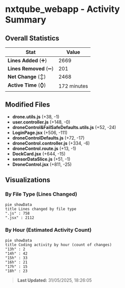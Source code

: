 # nxtqube_webapp - Activity Summary 

## Overall Statistics

| Stat                   | Value                                                             |
| ---------------------- | ----------------------------------------------------------------- |
| **Lines Added** (➕)   | 2669                                          |
| **Lines Removed** (➖) | 201                                        |
| **Net Change** (↕)    | 2468                |
| **Active Time** (⌚)   | 172 minutes |


## Modified Files
- **drone.utils.js** (+38, -1)
- **user.controller.js** (+148, -0)
- **droneControl&FailSafeDefaults.utils.js** (+52, -24)
- **LoginPage.jsx** (+506, -111)
- **droneControlDefaults.js** (+72, -17)
- **droneControl.controller.js** (+334, -6)
- **droneControl.route.js** (+13, -1)
- **DockCard.jsx** (+644, -15)
- **sensorDataSlice.js** (+51, -1)
- **DroneControl.jsx** (+811, -25)

## Visualizations

### By File Type (Lines Changed)

```mermaid
pie showData
title Lines changed by file type
".js" : 758
".jsx" : 2112
```

### By Hour (Estimated Activity Count)

```mermaid
pie showData
title Coding activity by hour (count of changes)
"13h" : 2
"14h" : 42
"15h" : 33
"16h" : 21
"17h" : 15
"18h" : 23
```


> **Last Updated:** 31/05/2025, 18:26:05
